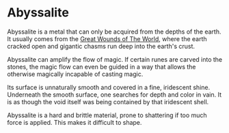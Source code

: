 # Abyssalite
Abyssalite is a metal that can only be acquired from the depths of the earth. It usually comes from the [Great Wounds of The World](../world/great-wounds), where the earth cracked open and gigantic chasms run deep into the earth's crust. 

Abyssalite can amplify the flow of magic. If certain runes are carved into the stones, the magic flow can even be guided in a way that allows the otherwise magically incapable of casting magic. 

Its surface is unnaturally smooth and covered in a fine, iridescent shine. Underneath the smooth surface, one searches for depth and color in vain. It is as though the void itself was being contained by that iridescent shell. 

Abyssalite is a hard and brittle material, prone to shattering if too much force is applied. This makes it difficult to shape. 